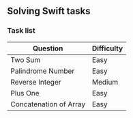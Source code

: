 ## Solving Swift tasks

### Task list

|        Question       | Difficulty | 
|  ------------------   | ---------- |
| Two Sum               |    Easy    |
| Palindrome Number     |    Easy    |
| Reverse Integer       |    Medium  |
| Plus One              |    Easy    |
| Concatenation of Array|   Easy     |

